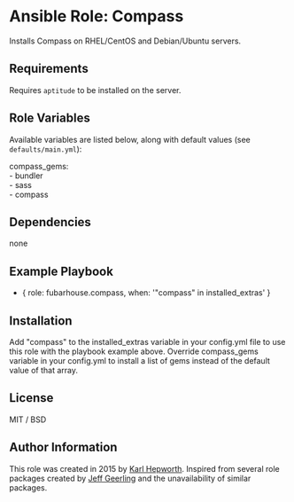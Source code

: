 # Ansible Role: Compass

Installs Compass on RHEL/CentOS and Debian/Ubuntu servers.

## Requirements

Requires `aptitude` to be installed on the server.

## Role Variables

Available variables are listed below, along with default values (see `defaults/main.yml`):

  compass_gems:<br />
    - bundler<br />
    - sass<br />
    - compass<br />

## Dependencies

  none

## Example Playbook

  - { role: fubarhouse.compass, when: '"compass" in installed_extras' }

## Installation

  Add "compass" to the installed_extras variable in your config.yml file to use this role with the playbook example above.
  Override compass_gems variable in your config.yml to install a list of gems instead of the default value of that array.

## License

MIT / BSD

## Author Information

This role was created in 2015 by [Karl Hepworth](https://twitter.com/fubarhouse).
Inspired from several role packages created by [Jeff Geerling](https://github.com/geerlingguy/) and the unavailability of similar packages.
